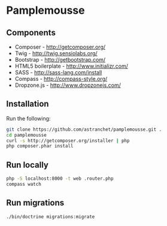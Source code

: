 Pamplemousse
=============

Components
----------

* Composer - http://getcomposer.org/
* Twig - http://twig.sensiolabs.org/
* Bootstrap - http://getbootstrap.com/
* HTML5 boilerplate - http://www.initializr.com/
* SASS - http://sass-lang.com/install
* Compass - http://compass-style.org/
* Dropzone.js - http://www.dropzonejs.com/

Installation
------------

Run the following:

```bash
git clone https://github.com/astranchet/pamplemousse.git .
cd pamplemousse
curl -s http://getcomposer.org/installer | php
php composer.phar install
```

Run locally
-----------

```sh
php -S localhost:8000 -t web .router.php
compass watch
```

Run migrations
--------------

```bash
./bin/doctrine migrations:migrate
```
